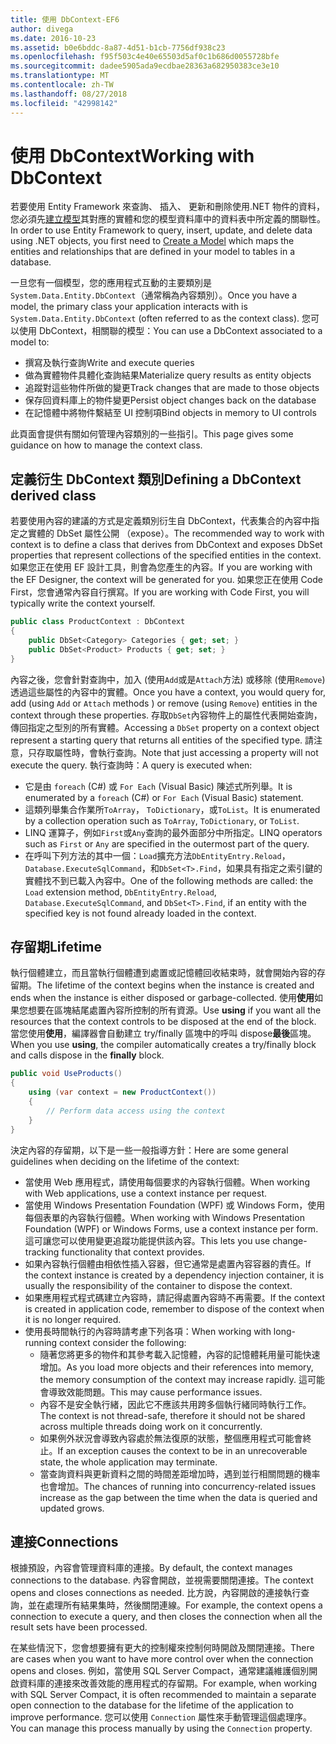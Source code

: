 ```yaml
---
title: 使用 DbContext-EF6
author: divega
ms.date: 2016-10-23
ms.assetid: b0e6bddc-8a87-4d51-b1cb-7756df938c23
ms.openlocfilehash: f95f503c4e40e65503d5af0c1b686d0055728bfe
ms.sourcegitcommit: dadee5905ada9ecdbae28363a682950383ce3e10
ms.translationtype: MT
ms.contentlocale: zh-TW
ms.lasthandoff: 08/27/2018
ms.locfileid: "42998142"
---
```

# <a name="working-with-dbcontext"></a><span data-ttu-id="0b978-102">使用 DbContext</span><span class="sxs-lookup"><span data-stu-id="0b978-102">Working with DbContext</span></span>

<span data-ttu-id="0b978-103">若要使用 Entity Framework 來查詢、 插入、 更新和刪除使用.NET 物件的資料，您必須先[建立模型](~/ef6/modeling/index.md)其對應的實體和您的模型資料庫中的資料表中所定義的關聯性。</span><span class="sxs-lookup"><span data-stu-id="0b978-103">In order to use Entity Framework to query, insert, update, and delete data using .NET objects, you first need to [Create a Model](~/ef6/modeling/index.md) which maps the entities and relationships that are defined in your model to tables in a database.</span></span>

<span data-ttu-id="0b978-104">一旦您有一個模型，您的應用程式互動的主要類別是`System.Data.Entity.DbContext`（通常稱為內容類別）。</span><span class="sxs-lookup"><span data-stu-id="0b978-104">Once you have a model, the primary class your application interacts with is `System.Data.Entity.DbContext` (often referred to as the context class).</span></span> <span data-ttu-id="0b978-105">您可以使用 DbContext，相關聯的模型：</span><span class="sxs-lookup"><span data-stu-id="0b978-105">You can use a DbContext associated to a model to:</span></span>
- <span data-ttu-id="0b978-106">撰寫及執行查詢</span><span class="sxs-lookup"><span data-stu-id="0b978-106">Write and execute queries</span></span>   
- <span data-ttu-id="0b978-107">做為實體物件具體化查詢結果</span><span class="sxs-lookup"><span data-stu-id="0b978-107">Materialize query results as entity objects</span></span>
- <span data-ttu-id="0b978-108">追蹤對這些物件所做的變更</span><span class="sxs-lookup"><span data-stu-id="0b978-108">Track changes that are made to those objects</span></span>
- <span data-ttu-id="0b978-109">保存回資料庫上的物件變更</span><span class="sxs-lookup"><span data-stu-id="0b978-109">Persist object changes back on the database</span></span>
- <span data-ttu-id="0b978-110">在記憶體中將物件繫結至 UI 控制項</span><span class="sxs-lookup"><span data-stu-id="0b978-110">Bind objects in memory to UI controls</span></span>

<span data-ttu-id="0b978-111">此頁面會提供有關如何管理內容類別的一些指引。</span><span class="sxs-lookup"><span data-stu-id="0b978-111">This page gives some guidance on how to manage the context class.</span></span>  

## <a name="defining-a-dbcontext-derived-class"></a><span data-ttu-id="0b978-112">定義衍生 DbContext 類別</span><span class="sxs-lookup"><span data-stu-id="0b978-112">Defining a DbContext derived class</span></span>  

<span data-ttu-id="0b978-113">若要使用內容的建議的方式是定義類別衍生自 DbContext，代表集合的內容中指定之實體的 DbSet 屬性公開 （expose）。</span><span class="sxs-lookup"><span data-stu-id="0b978-113">The recommended way to work with context is to define a class that derives from DbContext and exposes DbSet properties that represent collections of the specified entities in the context.</span></span> <span data-ttu-id="0b978-114">如果您正在使用 EF 設計工具，則會為您產生的內容。</span><span class="sxs-lookup"><span data-stu-id="0b978-114">If you are working with the EF Designer, the context will be generated for you.</span></span> <span data-ttu-id="0b978-115">如果您正在使用 Code First，您會通常內容自行撰寫。</span><span class="sxs-lookup"><span data-stu-id="0b978-115">If you are working with Code First, you will typically write the context yourself.</span></span>  

``` csharp
public class ProductContext : DbContext
{
    public DbSet<Category> Categories { get; set; }
    public DbSet<Product> Products { get; set; }
}
```  

<span data-ttu-id="0b978-116">內容之後，您會針對查詢中，加入 (使用`Add`或是`Attach`方法) 或移除 (使用`Remove`) 透過這些屬性的內容中的實體。</span><span class="sxs-lookup"><span data-stu-id="0b978-116">Once you have a context, you would query for, add (using `Add` or `Attach` methods ) or remove (using `Remove`) entities in the context through these properties.</span></span> <span data-ttu-id="0b978-117">存取`DbSet`內容物件上的屬性代表開始查詢，傳回指定之型別的所有實體。</span><span class="sxs-lookup"><span data-stu-id="0b978-117">Accessing a `DbSet` property on a context object represent a starting query that returns all entities of the specified type.</span></span> <span data-ttu-id="0b978-118">請注意，只存取屬性時，會執行查詢。</span><span class="sxs-lookup"><span data-stu-id="0b978-118">Note that just accessing a property will not execute the query.</span></span> <span data-ttu-id="0b978-119">執行查詢時：</span><span class="sxs-lookup"><span data-stu-id="0b978-119">A query is executed when:</span></span>  

- <span data-ttu-id="0b978-120">它是由 `foreach` (C#) 或 `For Each` (Visual Basic) 陳述式所列舉。</span><span class="sxs-lookup"><span data-stu-id="0b978-120">It is enumerated by a `foreach` (C#) or `For Each` (Visual Basic) statement.</span></span>  
- <span data-ttu-id="0b978-121">這類列舉集合作業所`ToArray`， `ToDictionary`，或`ToList`。</span><span class="sxs-lookup"><span data-stu-id="0b978-121">It is enumerated by a collection operation such as `ToArray`, `ToDictionary`, or `ToList`.</span></span>  
- <span data-ttu-id="0b978-122">LINQ 運算子，例如`First`或`Any`查詢的最外面部分中所指定。</span><span class="sxs-lookup"><span data-stu-id="0b978-122">LINQ operators such as `First` or `Any` are specified in the outermost part of the query.</span></span>  
- <span data-ttu-id="0b978-123">在呼叫下列方法的其中一個：`Load`擴充方法`DbEntityEntry.Reload`， `Database.ExecuteSqlCommand`，和`DbSet<T>.Find`，如果具有指定之索引鍵的實體找不到已載入內容中。</span><span class="sxs-lookup"><span data-stu-id="0b978-123">One of the following methods are called: the `Load` extension method, `DbEntityEntry.Reload`,  `Database.ExecuteSqlCommand`, and `DbSet<T>.Find`, if an entity with the specified key is not found already loaded in the context.</span></span>  

## <a name="lifetime"></a><span data-ttu-id="0b978-124">存留期</span><span class="sxs-lookup"><span data-stu-id="0b978-124">Lifetime</span></span>  

<span data-ttu-id="0b978-125">執行個體建立，而且當執行個體遭到處置或記憶體回收結束時，就會開始內容的存留期。</span><span class="sxs-lookup"><span data-stu-id="0b978-125">The lifetime of the context begins when the instance is created and ends when the instance is either disposed or garbage-collected.</span></span> <span data-ttu-id="0b978-126">使用**使用**如果您想要在區塊結尾處置內容所控制的所有資源。</span><span class="sxs-lookup"><span data-stu-id="0b978-126">Use **using** if you want all the resources that the context controls to be disposed at the end of the block.</span></span> <span data-ttu-id="0b978-127">當您使用**使用**，編譯器會自動建立 try/finally 區塊中的呼叫 dispose**最後**區塊。</span><span class="sxs-lookup"><span data-stu-id="0b978-127">When you use **using**, the compiler automatically creates a try/finally block and calls dispose in the **finally** block.</span></span>  

``` csharp
public void UseProducts()
{
    using (var context = new ProductContext())
    {     
        // Perform data access using the context
    }
}
```  

<span data-ttu-id="0b978-128">決定內容的存留期，以下是一些一般指導方針：</span><span class="sxs-lookup"><span data-stu-id="0b978-128">Here are some general guidelines when deciding on the lifetime of the context:</span></span>  

- <span data-ttu-id="0b978-129">當使用 Web 應用程式，請使用每個要求的內容執行個體。</span><span class="sxs-lookup"><span data-stu-id="0b978-129">When working with Web applications, use a context instance per request.</span></span>  
- <span data-ttu-id="0b978-130">當使用 Windows Presentation Foundation (WPF) 或 Windows Form，使用每個表單的內容執行個體。</span><span class="sxs-lookup"><span data-stu-id="0b978-130">When working with Windows Presentation Foundation (WPF) or Windows Forms, use a context instance per form.</span></span> <span data-ttu-id="0b978-131">這可讓您可以使用變更追蹤功能提供該內容。</span><span class="sxs-lookup"><span data-stu-id="0b978-131">This lets you use change-tracking functionality that context provides.</span></span>  
- <span data-ttu-id="0b978-132">如果內容執行個體由相依性插入容器，但它通常是處置內容容器的責任。</span><span class="sxs-lookup"><span data-stu-id="0b978-132">If the context instance is created by a dependency injection container, it is usually the responsibility of the container to dispose the context.</span></span>
- <span data-ttu-id="0b978-133">如果應用程式程式碼建立內容時，請記得處置內容時不再需要。</span><span class="sxs-lookup"><span data-stu-id="0b978-133">If the context is created in application code, remember to dispose of the context when it is no longer required.</span></span>  
- <span data-ttu-id="0b978-134">使用長時間執行的內容時請考慮下列各項：</span><span class="sxs-lookup"><span data-stu-id="0b978-134">When working with long-running context consider the following:</span></span>  
    - <span data-ttu-id="0b978-135">隨著您將更多的物件和其參考載入記憶體，內容的記憶體耗用量可能快速增加。</span><span class="sxs-lookup"><span data-stu-id="0b978-135">As you load more objects and their references into memory, the memory consumption of the context may increase rapidly.</span></span> <span data-ttu-id="0b978-136">這可能會導致效能問題。</span><span class="sxs-lookup"><span data-stu-id="0b978-136">This may cause performance issues.</span></span>  
    - <span data-ttu-id="0b978-137">內容不是安全執行緒，因此它不應該共用跨多個執行緒同時執行工作。</span><span class="sxs-lookup"><span data-stu-id="0b978-137">The context is not thread-safe, therefore it should not be shared across multiple threads doing work on it concurrently.</span></span>
    - <span data-ttu-id="0b978-138">如果例外狀況會導致內容處於無法復原的狀態，整個應用程式可能會終止。</span><span class="sxs-lookup"><span data-stu-id="0b978-138">If an exception causes the context to be in an unrecoverable state, the whole application may terminate.</span></span>  
    - <span data-ttu-id="0b978-139">當查詢資料與更新資料之間的時間差距增加時，遇到並行相關問題的機率也會增加。</span><span class="sxs-lookup"><span data-stu-id="0b978-139">The chances of running into concurrency-related issues increase as the gap between the time when the data is queried and updated grows.</span></span>  

## <a name="connections"></a><span data-ttu-id="0b978-140">連接</span><span class="sxs-lookup"><span data-stu-id="0b978-140">Connections</span></span>  

<span data-ttu-id="0b978-141">根據預設，內容會管理資料庫的連接。</span><span class="sxs-lookup"><span data-stu-id="0b978-141">By default, the context manages connections to the database.</span></span> <span data-ttu-id="0b978-142">內容會開啟，並視需要關閉連接。</span><span class="sxs-lookup"><span data-stu-id="0b978-142">The context opens and closes connections as needed.</span></span> <span data-ttu-id="0b978-143">比方說，內容開啟的連接執行查詢，並在處理所有結果集時，然後關閉連線。</span><span class="sxs-lookup"><span data-stu-id="0b978-143">For example, the context opens a connection to execute a query, and then closes the connection when all the result sets have been processed.</span></span>  

<span data-ttu-id="0b978-144">在某些情況下，您會想要擁有更大的控制權來控制何時開啟及關閉連接。</span><span class="sxs-lookup"><span data-stu-id="0b978-144">There are cases when you want to have more control over when the connection opens and closes.</span></span> <span data-ttu-id="0b978-145">例如，當使用 SQL Server Compact，通常建議維護個別開啟資料庫的連接來改善效能的應用程式的存留期。</span><span class="sxs-lookup"><span data-stu-id="0b978-145">For example, when working with SQL Server Compact, it is often recommended to maintain a separate open connection to the database for the lifetime of the application to improve performance.</span></span> <span data-ttu-id="0b978-146">您可以使用 `Connection` 屬性來手動管理這個處理序。</span><span class="sxs-lookup"><span data-stu-id="0b978-146">You can manage this process manually by using the `Connection` property.</span></span>  
